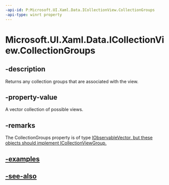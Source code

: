 ```yaml
---
-api-id: P:Microsoft.UI.Xaml.Data.ICollectionView.CollectionGroups
-api-type: winrt property
---
```


<!-- Property syntax
public Windows.Foundation.Collections.IObservableVector<object> CollectionGroups { get; }
-->

# Microsoft.UI.Xaml.Data.ICollectionView.CollectionGroups

## -description
Returns any collection groups that are associated with the view.

## -property-value
A vector collection of possible views.

## -remarks
The CollectionGroups property is of type [IObservableVector<object>](/uwp/api/windows.foundation.collections.iobservablevector`1), but these objects should implement [ICollectionViewGroup](icollectionviewgroup.md).



## -examples

## -see-also
